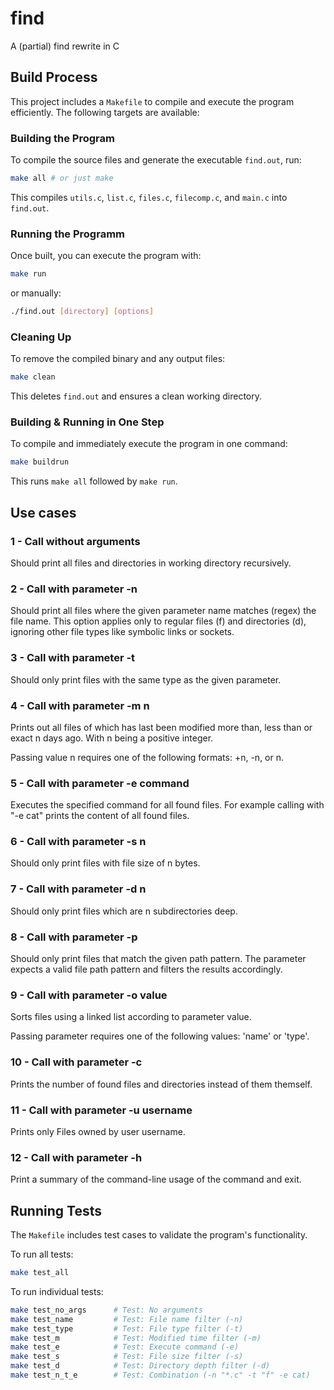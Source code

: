 # find
A (partial) find rewrite in C

## Build Process

This project includes a `Makefile` to compile and execute the program efficiently. The following targets are available:

### Building the Program
To compile the source files and generate the executable `find.out`, run:

```bash
make all # or just make
```
This compiles `utils.c`, `list.c`, `files.c`, `filecomp.c`, and `main.c` into `find.out`.

### Running the Programm
Once built, you can execute the program with:
```bash
make run
```

or manually:
```bash
./find.out [directory] [options]
```

### Cleaning Up
To remove the compiled binary and any output files:
```bash
make clean
```
This deletes `find.out` and ensures a clean working directory.

### Building & Running in One Step
To compile and immediately execute the program in one command:
```bash
make buildrun
```
This runs `make all` followed by `make run`.

## Use cases
### 1 - Call without arguments  
Should print all files and directories in working directory recursively.

### 2 - Call with parameter -n
Should print all files where the given parameter name matches (regex) the file name. This option applies only to regular files (f) and directories (d), ignoring other file types like symbolic links or sockets.

### 3 - Call with parameter -t
Should only print files with the same type as the given parameter.

### 4 - Call with parameter -m n
Prints out all files of which has last been modified more than, less than or exact n days ago. With n being a positive integer.

Passing value n requires one of the following formats: +n, -n, or n.

### 5 - Call with parameter -e command
Executes the specified command for all found files. For example calling with "-e cat" prints the content of all found files. 

### 6 - Call with parameter -s n
Should only print files with file size of n bytes.

### 7 - Call with parameter -d n
Should only print files which are n subdirectories deep.

### 8 - Call with parameter -p
Should only print files that match the given path pattern. The parameter expects a valid file path pattern and filters the results accordingly.

### 9 - Call with parameter -o value
Sorts files using a linked list according to parameter value.

Passing parameter requires one of the following values: 'name' or 'type'.

### 10 - Call with parameter -c
Prints the number of found files and directories instead of them themself.

### 11 - Call with parameter -u username
Prints only Files owned by user username.

### 12 - Call with parameter -h
Print a summary of the command-line usage of the command and exit.

## Running Tests

The `Makefile` includes test cases to validate the program's functionality. 

To run all tests:

```bash
make test_all
```
To run individual tests:
```bash
make test_no_args      # Test: No arguments
make test_name         # Test: File name filter (-n)
make test_type         # Test: File type filter (-t)
make test_m            # Test: Modified time filter (-m)
make test_e            # Test: Execute command (-e)
make test_s            # Test: File size filter (-s)
make test_d            # Test: Directory depth filter (-d)
make test_n_t_e        # Test: Combination (-n "*.c" -t "f" -e cat)
```
